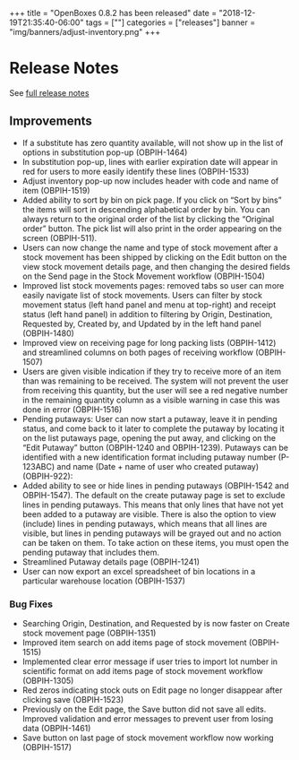 +++
title = "OpenBoxes 0.8.2 has been released"
date = "2018-12-19T21:35:40-06:00"
tags = [""]
categories = ["releases"]
banner = "img/banners/adjust-inventory.png"
+++

# Release Notes
See [full release notes](https://github.com/openboxes/openboxes/releases/tag/0.8.2)

## Improvements

* If a substitute has zero quantity available, will not show up in the list of options in substitution pop-up (OBPIH-1464)
* In substitution pop-up, lines with earlier expiration date will appear in red for users to more easily identify these lines (OBPIH-1533)
* Adjust inventory pop-up now includes header with code and name of item (OBPIH-1519)
* Added ability to sort by bin on pick page. If you click on “Sort by bins” the items will sort in descending alphabetical order by bin. You can always return to the original order of the list by clicking the “Original order” button. The pick list will also print in the order appearing on the screen (OBPIH-511).
* Users can now change the name and type of stock movement after a stock movement has been shipped by clicking on the Edit button on the view stock movement details page, and then changing the desired fields on the Send page in the Stock Movement workflow (OBPIH-1504)
* Improved list stock movements pages: removed tabs so user can more easily navigate list of stock movements. Users can filter by stock movement status (left hand panel and menu at top-right) and receipt status (left hand panel) in addition to filtering by Origin, Destination, Requested by, Created by, and Updated by in the left hand panel (OBPIH-1480)
* Improved view on receiving page for long packing lists (OBPIH-1412) and streamlined columns on both pages of receiving workflow (OBPIH-1507)
* Users are given visible indication if they try to receive more of an item than was remaining to be received. The system will not prevent the user from receiving this quantity, but the user will see a red negative number in the remaining quantity column as a visible warning in case this was done in error (OBPIH-1516)
* Pending putaways: User can now start a putaway, leave it in pending status, and come back to it later to complete the putaway by locating it on the list putaways page, opening the put away, and clicking on the “Edit Putaway” button (OBPIH-1240 and OBPIH-1239). Putaways can be identified with a new identification format including putaway number (P-123ABC) and name (Date + name of user who created putaway) (OBPIH-922):
* Added ability to see or hide lines in pending putaways (OBPIH-1542 and OBPIH-1547). The default on the create putaway page is set to exclude lines in pending putaways. This means that only lines that have not yet been added to a putaway are visible. There is also the option to view (include) lines in pending putaways, which means that all lines are visible, but lines in pending putaways will be grayed out and no action can be taken on them. To take action on these items, you must open the pending putaway that includes them.
* Streamlined Putaway details page (OBPIH-1241)
* User can now export an excel spreadsheet of bin locations in a particular warehouse location (OBPIH-1537)

### Bug Fixes
* Searching Origin, Destination, and Requested by is now faster on Create stock movement page (OBPIH-1351)
* Improved item search on add items page of stock movement (OBPIH-1515)
* Implemented clear error message if user tries to import lot number in scientific format on add items page of stock movement workflow (OBPIH-1305)
* Red zeros indicating stock outs on Edit page no longer disappear after clicking save (OBPIH-1523)
* Previously on the Edit page, the Save button did not save all edits. Improved validation and error messages to prevent user from losing data (OBPIH-1461)
* Save button on last page of stock movement workflow now working (OBPIH-1517)

